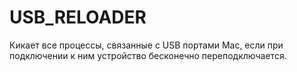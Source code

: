 # USB_RELOADER
Кикает все процессы, связанные с USB портами Mac, если при подключении к ним устройство бесконечно переподключается.
